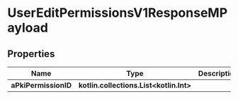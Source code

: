 
# UserEditPermissionsV1ResponseMPayload

## Properties
| Name | Type | Description | Notes |
| ------------ | ------------- | ------------- | ------------- |
| **aPkiPermissionID** | **kotlin.collections.List&lt;kotlin.Int&gt;** |  |  |



